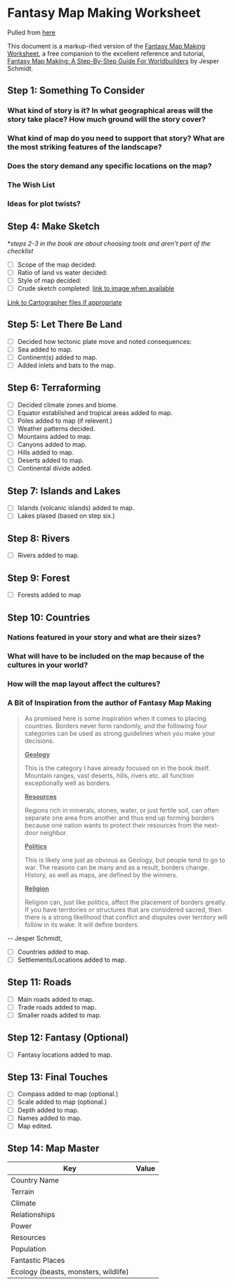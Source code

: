 # Fantasy Map Making Worksheet

Pulled from [here](Fantasy_Map_Making_Worksheet_-_Final.pdf) 

This document is a markup-ified version of the <u>Fantasy Map Making Worksheet</u>, a free companion to the excellent reference and tutorial, <u>Fantasy Map Making:  A Step-By-Step Guide For Worldbuilders</u> by Jesper Schmidt.

## Step 1:  Something To Consider

### What kind of story is it?  In what geographical areas will the story take place?  How much ground will the story cover?



### What kind of map do you need to support that story?  What are the most striking features of the landscape?



### Does the story demand any specific locations on the map?



### The Wish List



### Ideas for plot twists?



## Step 4: Make  Sketch

**steps 2-3 in the book are about choosing tools and aren't part of the checklist*

* [ ] Scope of the map decided:  
* [ ] Ratio of land vs water decided:
* [ ] Style of map decided:
* [ ] Crude sketch completed:  [link to image when available]()

[Link to Cartographer files if appropriate]()

## Step 5: Let There Be Land

* [ ] Decided how tectonic plate move and noted consequences: 
* [ ] Sea added to map.
* [ ] Continent(s) added to map.
* [ ] Added inlets and bats to the map.

## Step 6: Terraforming

* [ ] Decided climate zones and biome.
* [ ] Equator established and tropical areas added to map.
* [ ] Poles added to map (if relevent.)
* [ ] Weather patterns decided.
* [ ] Mountains added to map.
* [ ] Canyons added to map.
* [ ] Hills added to map.
* [ ] Deserts added to map.
* [ ] Continental divide added.

## Step 7: Islands and Lakes

* [ ] Islands (volcanic islands) added to map.
* [ ] Lakes plased (based on step six.)

## Step 8: Rivers

* [ ] Rivers added to map.

## Step 9: Forest

* [ ] Forests added to map

## Step 10:  Countries

### Nations featured in your story and what are their sizes?



### What will have to be included on the map because of the cultures in your world?  



### How will the map layout affect the cultures?



### A Bit of Inspiration from the author of Fantasy Map Making

> As promised here is some inspiration when it comes to placing countries. Borders never form randomly, and the following four categories can be used as strong guidelines when you make your decisions. 
>
> **<u>Geology</u>**
>
>  This is the category I have already focused on in the book itself. Mountain ranges, vast deserts, hills, rivers etc. all function exceptionally well as borders. 
>
> **<u>Resources</u>** 
>
> Regions rich in minerals, stones, water, or just fertile soil, can often separate one area from another and thus end up forming borders because one nation wants to protect their resources from the next-door neighbor. 
>
> **<u>Politics</u>** 
>
> This is likely one just as obvious as Geology, but people tend to go to war. The reasons can be many and as a result, borders change. History, as well as maps, are defined by the winners. 
>
> **<u>Religion</u>** 
>
> Religion can, just like politics, affect the placement of borders greatly. If you have territories or structures that are considered sacred, then there is a strong likelihood that conflict and disputes over territory will follow in its wake. It will define borders.

-- Jesper Schmidt, 

* [ ] Countries added to map.
* [ ] Settlements/Locations added to map.

## Step 11:  Roads

* [ ] Main roads added to map.
* [ ] Trade roads added to map.
* [ ] Smaller roads added to map.

## Step 12:  Fantasy (Optional) 

* [ ] Fantasy locations added to map.

## Step 13:  Final Touches

* [ ] Compass added to map (optional.)
* [ ] Scale added to map (optional.) 
* [ ] Depth added to map.
* [ ] Names added to map.
* [ ] Map edited.

## Step 14:  Map Master

| Key                                  | Value |
| ------------------------------------ | ----- |
| Country Name                         |       |
| Terrain                              |       |
| Climate                              |       |
| Relationships                        |       |
| Power                                |       |
| Resources                            |       |
| Population                           |       |
| Fantastic Places                     |       |
| Ecology (beasts, monsters, wildlife) |       |

